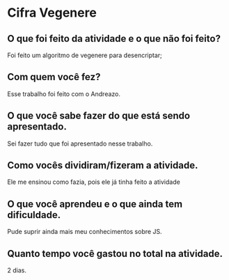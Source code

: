 # Cifra Vegenere

## O que foi feito da atividade e o que não foi feito?
  Foi feito um algoritmo de vegenere para desencriptar;
## Com quem você fez?
  Esse trabalho foi feito com o Andreazo.
## O que você sabe fazer do que está sendo apresentado.
  Sei fazer tudo que foi apresentado nesse trabalho.
## Como vocês dividiram/fizeram a atividade.
  Ele me ensinou como fazia, pois ele já tinha feito a atividade
## O que você aprendeu e o que ainda tem dificuldade.
  Pude suprir ainda mais meu conhecimentos sobre JS.
## Quanto tempo você gastou no total na atividade.
  2 dias.